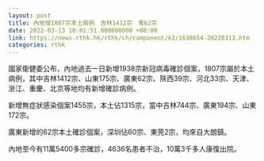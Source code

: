 ```yaml
---
layout: post
title: 內地增1807宗本土病例　吉林1412宗　粵62宗
date: 2022-03-13 10:01:51.000000000 +08:00
link: https://news.rthk.hk/rthk/ch/component/k2/1638654-20220313.htm
categories: rthk
---
```


國家衛健委公布，內地過去一日新增1938宗新冠病毒確診個案，1807宗屬於本土病例，其中吉林1412宗、山東175宗、廣東62宗、陝西39宗、河北33宗、天津、浙江、重慶、北京等地均有新增確診病例。

新增無症狀感染個案1455宗，本土佔1315宗，當中吉林744宗、廣東194宗、山東172宗。

廣東新增的62宗本土確診個案，深圳佔60宗、東莞2宗，均來自大朗鎮。

內地至今有11萬5400多宗確診，4636名患者不治，10萬3千多人康復出院。
